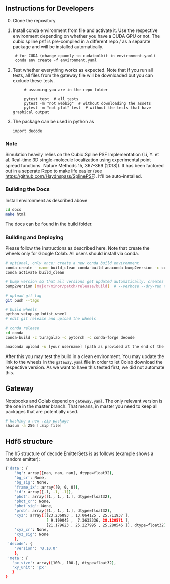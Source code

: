 ## Instructions for Developers

0. Clone the repository
1. Install conda environment from file and activate it. Use the respective environment depending on whether you have a CUDA GPU or not.
The cubic spline psf is pre-compiled in a different repo / as a separate package and will be installed automatically.

        # for CUDA (change cpuonly to cudatoolkit in environment.yaml)
        conda env create -f environment.yaml

3. Test whether everything works as expected. Note that if you run all tests, all files from the gateway file will be downloaded but you can exclude these tests.

            # assuming you are in the repo folder
            
            pytest test  # all tests
            pytest -m "not webbig"  # without downloading the assets
            pytest -m "not plot" test  # without the tests that have graphical output

4. The package can be used in python as

    ```import decode```

### Note
Simulation heavily relies on the Cubic Spline PSF Implementation (Li, Y. et al. Real-time 3D single-molecule localization using experimental point spread functions. Nature Methods 15, 367–369 (2018)).
It has been factored out in a seperate Repo to make life easier (see https://github.com/Haydnspass/SplinePSF). It'll be auto-installed.

### Building the Docs
Install environment as described above
```bash
cd docs
make html
```
The docs can be found in the build folder.
 

### Building and Deploying
Please follow the instructions as described here. Note that create the wheels only for Google Colab. 
All users should install via conda.
```bash
# optional, only once: create a new conda build environment
conda create --name build_clean conda-build anaconda bump2version -c conda-forge
conda activate build_clean

# bump version so that all versions get updated automatically, creates a git version tag automatically
bump2version [major/minor/patch/release/build]  # --verbose --dry-run to see the effect

# upload git tag
git push --tags

# build wheels
python setup.py bdist_wheel
# edit git release and upload the wheels

# conda release
cd conda
conda-build -c turagalab -c pytorch -c conda-forge decode

anaconda upload -u [your username] [path as provided at the end of the conda-build output]
```
After this you may test the build in a clean environment.
You may update the link to the wheels in the `gateway.yaml` file in order to let Colab download the respective version.
As we want to have this tested first, we did not automate this.


## Gateway
Notebooks and Colab depend on `gateway.yaml`. The only relevant version is the one in the master 
branch. That means, in master you need to keep all packages that are potentially used.

```bash
# hashing a new .zip package
shasum -a 256 [.zip file]

```

## Hdf5 structure
The h5 structure of decode EmitterSets is as follows (example shows a random emitter):
```bash
{'data': {
    'bg': array([nan, nan, nan], dtype=float32),
    'bg_cr': None,
    'bg_sig': None,
    'frame_ix': array([0, 0, 0]),
    'id': array([-1, -1, -1]),
    'phot': array([1., 1., 1.], dtype=float32),
    'phot_cr': None,
    'phot_sig': None,
    'prob': array([1., 1., 1.], dtype=float32),
    'xyz': array([[23.236893 , 13.064125 , 25.711937 ],
                  [ 9.199045 ,  7.3632336, 28.120571 ],
                  [21.179623 , 25.227995 , 25.280546 ]], dtype=float32),
    'xyz_cr': None,
    'xyz_sig': None
    },
 'decode': {
    'version': '0.10.0'
    },
 'meta': {
   'px_size': array([100., 100.], dtype=float32), 
   'xy_unit': 'px'
   }
}
```